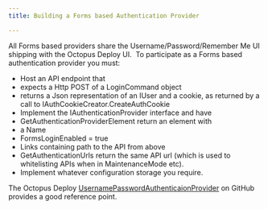 ```yaml
---
title: Building a Forms based Authentication Provider

---
```



All Forms based providers share the Username/Password/Remember Me UI shipping with the Octopus Deploy UI.  To participate as a Forms based authentication provider you must:

- Host an API endpoint that 
 - expects a Http POST of a LoginCommand object
 - returns a Json representation of an IUser and a cookie, as returned by a call to IAuthCookieCreator.CreateAuthCookie
- Implement the IAuthenticationProvider interface and have 
 - GetAuthenticationProviderElement return an element with
  - a Name
  - FormsLoginEnabled = true
  - Links containing path to the API from above
 - GetAuthenticationUrls return the same API url (which is used to whitelisting APIs when in MaintenanceMode etc).
- Implement whatever configuration storage you require.






The Octopus Deploy [UsernamePasswordAuthenticaionProvider](https://github.com/OctopusDeploy/UsernamePasswordAuthenticationProvider) on GitHub provides a good reference point.
